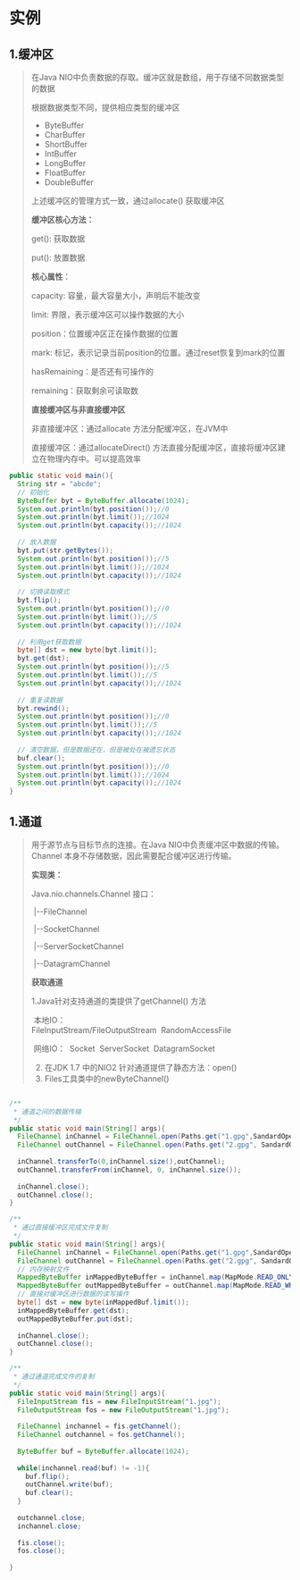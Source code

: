 # 实例

## 1.缓冲区

> 在Java NIO中负责数据的存取。缓冲区就是数组，用于存储不同数据类型的数据
>
> 根据数据类型不同，提供相应类型的缓冲区
>
> * ByteBuffer
> * CharBuffer
> * ShortBuffer
> * IntBuffer
> * LongBuffer
> * FloatBuffer
> * DoubleBuffer
>
> 上述缓冲区的管理方式一致，通过allocate() 获取缓冲区
>
> **缓冲区核心方法：**
>
> get(): 获取数据
>
> put(): 放置数据
>
> **核心属性**：
>
> capacity: 容量，最大容量大小，声明后不能改变
>
> limit: 界限，表示缓冲区可以操作数据的大小
>
> position：位置缓冲区正在操作数据的位置
>
> mark: 标记，表示记录当前position的位置。通过reset恢复到mark的位置
>
> hasRemaining：是否还有可操作的
>
> remaining：获取剩余可读取数
>
> **直接缓冲区与非直接缓冲区**
>
> 非直接缓冲区：通过allocate 方法分配缓冲区，在JVM中
>
> 直接缓冲区：通过allocateDirect() 方法直接分配缓冲区，直接将缓冲区建立在物理内存中。可以提高效率

```java
public static void main(){
  String str = "abcde";
  // 初始化
  ByteBuffer byt = ByteBuffer.allocate(1024);
  System.out.println(byt.position());//0
  System.out.println(byt.limit());//1024
  System.out.println(byt.capacity());//1024
  
  // 放入数据
  byt.put(str.getBytes());
  System.out.println(byt.position());//5
  System.out.println(byt.limit());//1024
  System.out.println(byt.capacity());//1024
  
  // 切换读取模式
  byt.flip();
  System.out.println(byt.position());//0
  System.out.println(byt.limit());//5
  System.out.println(byt.capacity());//1024
  
  // 利用get获取数据
  byte[] dst = new byte[byt.limit()];
  byt.get(dst);
  System.out.println(byt.position());//5
  System.out.println(byt.limit());//5
  System.out.println(byt.capacity());//1024
  
  // 重复读数据
  byt.rewind();
  System.out.println(byt.position());//0
  System.out.println(byt.limit());//5
  System.out.println(byt.capacity());//1024
  
  // 清空数据，但是数据还在，但是被处在被遗忘状态
  buf.clear();
  System.out.println(byt.position());//0
  System.out.println(byt.limit());//1024
  System.out.println(byt.capacity());//1024
}
```

## 1.通道

> 用于源节点与目标节点的连接。在Java NIO中负责缓冲区中数据的传输。Channel 本身不存储数据，因此需要配合缓冲区进行传输。
>
> **实现类：** 
>
> Java.nio.channels.Channel 接口：
>
> ​	|--FileChannel
>
> ​	|--SocketChannel
>
> ​	|--ServerSocketChannel
>
> ​	|--DatagramChannel
>
> **获取通道**
>
> 1.Java针对支持通道的类提供了getChannel() 方法
>
> ​	本地IO：	
> ​		FileInputStream/FileOutputStream
> ​		RandomAccessFile
>
> ​	网络IO：
> ​		Socket
> ​		ServerSocket
> ​		DatagramSocket
>
> 2. 在JDK 1.7 中的NIO2 针对通道提供了静态方法：open()
> 3. Files工具类中的newByteChannel()

```java

/**
 * 通道之间的数据传输
 */
public static void main(String[] args){
  FileChannel inChannel = FileChannel.open(Paths.get("1.gpg",SandardOpenOpton.READ));
  FileChannel outChannel = FileChannel.open(Paths.get("2.gpg", SandardOpenOpton.WRITE, SandardOpenOpton.Read, StandOpenOption.create_new));
  
  inChannel.transferTo(0,inChannel.size(),outChannel);
  outChannel.transferFrom(inChannel, 0, inChannel.size());
  
  inChannel.close();
  outChannel.close();
}

/**
 * 通过直接缓冲区完成文件复制
 */
public static void main(String[] args){
  FileChannel inChannel = FileChannel.open(Paths.get("1.gpg",SandardOpenOpton.READ));
  FileChannel outChannel = FileChannel.open(Paths.get("2.gpg", SandardOpenOpton.WRITE, SandardOpenOpton.Read, StandOpenOption.create_new));
  // 内存映射文件
  MappedByteBuffer inMappedByteBuffer = inChannel.map(MapMode.READ_ONLY, 0, inChannel.size);
  MappedByteBuffer outMappedByteBuffer = outChannel.map(MapMode.READ_WRITE, 0, inChannel.size);
  // 直接对缓冲区进行数据的读写操作
  byte[] dst = new byte(inMappedBuf.limit());
  inMappedByteBuffer.get(dst);
  outMappedByteBuffer.put(dst);
  
  inChannel.close();
  outChannel.close();
}

/**
 * 通过通道完成文件的复制 
 */
public static void main(String[] args){
  FileInputStream fis = new FileInputStream("1.jpg");
  FileOutputStream fos = new FileOutputStream("1.jpg");
  
  FileChannel inchannel = fis.getChannel();
  FileChannel outchannel = fos.getChannel();
  
  ByteBuffer buf = ByteBuffer.allocate(1024);
  
  while(inchannel.read(buf) != -1){
    buf.flip();
    outChannel.write(buf);
    buf.clear();
  }
  
  outchannel.close;
  inchannel.close;
  
  fis.close();
  fos.close();
  
}
```

